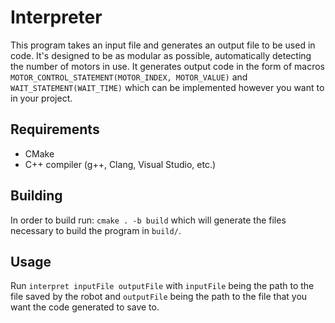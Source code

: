 # Interpreter

This program takes an input file and generates an output file to be used in code.
It's designed to be as modular as possible, automatically detecting the number of motors in use. It generates output code in the form of macros ```MOTOR_CONTROL_STATEMENT(MOTOR_INDEX, MOTOR_VALUE)``` and ```WAIT_STATEMENT(WAIT_TIME)``` which can be implemented however you want to in your project.

## Requirements

- CMake
- C++ compiler (g++, Clang, Visual Studio, etc.)

## Building

In order to build run:
```cmake . -b build```
which will generate the files necessary to build the program in ```build/```.

## Usage

Run ```interpret inputFile outputFile``` with ```inputFile``` being the path to the file saved by the robot and ```outputFile``` being the path to the file that you want the code generated to save to.
